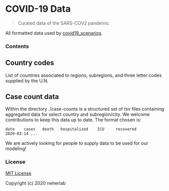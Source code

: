 # COVID-19 Data
> Curated data of the SARS-COV2 pandemic

All formatted data used by [covid19_scenarios](https://github.com/neherlab/covid19_scenarios).

### Contents

## Country codes

List of countries associated to regions, subregions, and three letter codes supplied by the U.N.

## Case count data
Within the directory ./case-counts is a structured set of tsv files containing aggregated data for select country and subregion/city.
We welcome contributions to keep this data up to date.
The format chosen is:

```
date    cases   death   hospitalized    ICU     recovered
2020-03-14 ...
```

We are actively looking for people to supply data to be used for our modeling!

### License

[MIT License](LICENSE)

Copyright (c) 2020 neherlab
